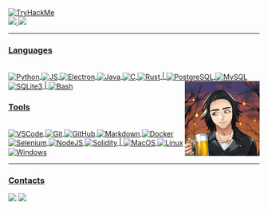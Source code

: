 <div>
	<a href="https://tryhackme.com/p/RodrigoSobral">	
	<img src="https://tryhackme-badges.s3.amazonaws.com/RodrigoSobral.png" alt="TryHackMe">
</div>
<div>
	<a href="https://github.com/RodrigoSobral2000">
	<img height="180em" src="https://github-readme-stats.vercel.app/api?username=RodrigoSobral2000&show_icons=true&theme=onedark&include_all_commits=true&count_private=true"/>
	<img height="180em" src="https://github-readme-stats.vercel.app/api/top-langs/?username=RodrigoSobral2000&layout=compact&langs_count=7&theme=onedark"/>
</div>
	
___
	
### Languages

<div style="display: inline_block"><br>
	<img align="center" alt="Python" height="30" width="40" src="https://cdn.jsdelivr.net/gh/devicons/devicon/icons/python/python-original.svg" />
	<img align="center" alt="JS" height="30" width="40" src="https://cdn.jsdelivr.net/gh/devicons/devicon/icons/javascript/javascript-plain.svg" />
	<img align="center" alt="Electron" height="30" width="40" src="https://cdn.jsdelivr.net/gh/devicons/devicon/icons/electron/electron-original.svg">
	<img align="center" alt="Java" height="30" width="40" src="https://cdn.jsdelivr.net/gh/devicons/devicon/icons/java/java-original.svg" />
	<img align="center" alt="C" height="30" width="40" src="https://cdn.jsdelivr.net/gh/devicons/devicon/icons/c/c-plain.svg" />
	<img align="center" alt="Rust" height="30" width="40" src="https://cdn.jsdelivr.net/gh/devicons/devicon/icons/rust/rust-plain.svg" />
	|
	<img align="center" alt="PostgreSQL" height="30" width="40" src="https://cdn.jsdelivr.net/gh/devicons/devicon/icons/postgresql/postgresql-plain.svg" />
	<img align="center" alt="MySQL" height="30" width="40" src="https://cdn.jsdelivr.net/gh/devicons/devicon/icons/mysql/mysql-original.svg" />
	<img align="center" alt="SQLite3" height="30" width="40" src="https://cdn.jsdelivr.net/gh/devicons/devicon/icons/sqlite/sqlite-original.svg" />  
	<img align="right" alt="Animed Rodrigo" height="150" width="150" src="readme_github.gif">
	|
	<img align="center" alt="Bash" height="30" width="40" src="https://cdn.jsdelivr.net/gh/devicons/devicon/icons/bash/bash-original.svg" />
          
</div>
  

### Tools

<div style="display: inline_block"><br>
	<img align="center" alt="VSCode" height="30" width="40" src="https://cdn.jsdelivr.net/gh/devicons/devicon/icons/vscode/vscode-original.svg" />
	<img align="center" alt="Git" height="30" width="40" src="https://cdn.jsdelivr.net/gh/devicons/devicon/icons/git/git-original.svg" />
	<img align="center" alt="GitHub" height="30" width="40" src="https://cdn.jsdelivr.net/gh/devicons/devicon/icons/github/github-original.svg" />
	<img align="center" alt="Markdown" height="30" width="40" src="https://cdn.jsdelivr.net/gh/devicons/devicon/icons/markdown/markdown-original.svg" />  
	<img align="center" alt="Docker" height="30" width="40" src="https://cdn.jsdelivr.net/gh/devicons/devicon/icons/docker/docker-plain.svg" />
	<img align="center" alt="Selenium" height="30" width="40" src="https://cdn.jsdelivr.net/gh/devicons/devicon/icons/selenium/selenium-original.svg" />
	<img align="center" alt="NodeJS" height="30" width="40" src="https://cdn.jsdelivr.net/gh/devicons/devicon/icons/nodejs/nodejs-original.svg" />
	<img align="center" alt="Solidity" height="30" width="40" src="https://cdn.jsdelivr.net/gh/devicons/devicon/icons/solidity/solidity-original.svg" />
	|
	<img align="center" alt="MacOS" height="30" width="40" src="https://cdn.jsdelivr.net/gh/devicons/devicon/icons/apple/apple-original.svg" />
	<img align="center" alt="Linux" height="30" width="40" src="https://cdn.jsdelivr.net/gh/devicons/devicon/icons/linux/linux-original.svg" />
	<img align="center" alt="Windows" height="30" width="40" src="https://cdn.jsdelivr.net/gh/devicons/devicon/icons/windows8/windows8-original.svg" />
          
          

</div>

___

### Contacts
 
<div> 
  	<a href = "mailto:rodrigosobral@sapo.pt"><img src="https://img.shields.io/badge/-Email-%23333?style=for-the-badge&logo=gmail&logoColor=red" target="_blank"></a>
  	<a href="https://www.linkedin.com/in/rodrigo-sobral-378080151/" target="_blank"><img src="https://img.shields.io/badge/LinkedIn-0077B5?style=for-the-badge&logo=linkedin&logoColor=white" target="_blank"></a>
</div>
